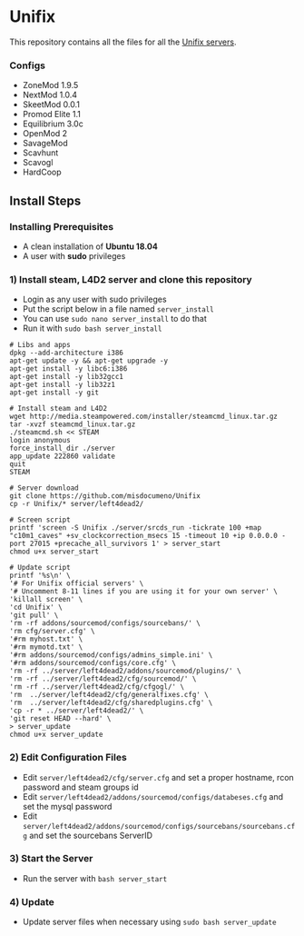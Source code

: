 # Unifix
This repository contains all the files for all the [Unifix servers](https://steamcommunity.com/groups/UnifixServers).

### Configs
- ZoneMod 1.9.5
- NextMod 1.0.4
- SkeetMod 0.0.1
- Promod Elite 1.1
- Equilibrium 3.0c
- OpenMod 2
- SavageMod
- Scavhunt
- Scavogl
- HardCoop


## Install Steps

### Installing Prerequisites
- A clean installation of **Ubuntu 18.04**
- A user with **sudo** privileges

### 1) Install steam, L4D2 server and clone this repository
- Login as any user with sudo privileges
- Put the script below in a file named `server_install`
- You can use `sudo nano server_install` to do that
- Run it with `sudo bash server_install`

```
# Libs and apps
dpkg --add-architecture i386
apt-get update -y && apt-get upgrade -y
apt-get install -y libc6:i386
apt-get install -y lib32gcc1
apt-get install -y lib32z1
apt-get install -y git

# Install steam and L4D2
wget http://media.steampowered.com/installer/steamcmd_linux.tar.gz
tar -xvzf steamcmd_linux.tar.gz
./steamcmd.sh << STEAM
login anonymous
force_install_dir ./server
app_update 222860 validate
quit
STEAM

# Server download
git clone https://github.com/misdocumeno/Unifix
cp -r Unifix/* server/left4dead2/

# Screen script
printf 'screen -S Unifix ./server/srcds_run -tickrate 100 +map "c10m1_caves" +sv_clockcorrection_msecs 15 -timeout 10 +ip 0.0.0.0 -port 27015 +precache_all_survivors 1' > server_start
chmod u+x server_start

# Update script
printf '%s\n' \
'# For Unifix official servers' \
'# Uncomment 8-11 lines if you are using it for your own server' \
'killall screen' \
'cd Unifix' \
'git pull' \
'rm -rf addons/sourcemod/configs/sourcebans/' \
'rm cfg/server.cfg' \
'#rm myhost.txt' \
'#rm mymotd.txt' \
'#rm addons/sourcemod/configs/admins_simple.ini' \
'#rm addons/sourcemod/configs/core.cfg' \
'rm -rf ../server/left4dead2/addons/sourcemod/plugins/' \
'rm -rf ../server/left4dead2/cfg/sourcemod/' \
'rm -rf ../server/left4dead2/cfg/cfgogl/' \
'rm  ../server/left4dead2/cfg/generalfixes.cfg' \
'rm  ../server/left4dead2/cfg/sharedplugins.cfg' \
'cp -r * ../server/left4dead2/' \
'git reset HEAD --hard' \
> server_update
chmod u+x server_update
```

### 2) Edit Configuration Files
- Edit `server/left4dead2/cfg/server.cfg` and set a proper hostname, rcon password and steam groups id
- Edit `server/left4dead2/addons/sourcemod/configs/databeses.cfg` and set the mysql password
- Edit `server/left4dead2/addons/sourcemod/configs/sourcebans/sourcebans.cfg` and set the sourcebans ServerID

### 3) Start the Server
- Run the server with `bash server_start`

### 4) Update
- Update server files when necessary using `sudo bash server_update`
